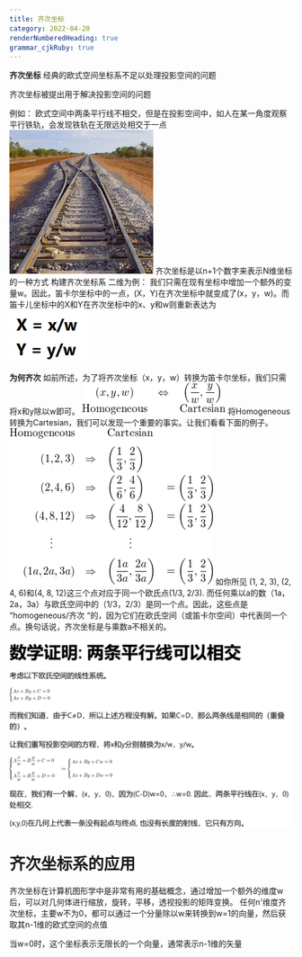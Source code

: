 ```yaml
---
title: 齐次坐标
category: 2022-04-20
renderNumberedHeading: true
grammar_cjkRuby: true
---
```



**齐次坐标**
经典的欧式空间坐标系不足以处理投影空间的问题

齐次坐标被提出用于解决投影空间的问题

例如：
欧式空间中两条平行线不相交，但是在投影空间中，如人在某一角度观察平行铁轨，会发现铁轨在无限远处相交于一点
![enter description here](./images/1650455911070.png)
齐次坐标是以n+1个数字来表示N维坐标的一种方式
构建齐次坐标系
二维为例：
我们只需在现有坐标中增加一个额外的变量w。因此，笛卡尔坐标中的一点，(X，Y)在齐次坐标中就变成了(x，y，w)。而笛卡儿坐标中的X和Y在齐次坐标中的x、y和w则重新表达为
![enter description here](./images/1650456005177.png)

**为何齐次**
如前所述，为了将齐次坐标（x，y，w）转换为笛卡尔坐标，我们只需将x和y除以w即可。
![enter description here](./images/1650456261347.png)
将Homogeneous转换为Cartesian，我们可以发现一个重要的事实。让我们看看下面的例子。
![enter description here](./images/1650456329244.png)
如你所见 (1, 2, 3), (2, 4, 6)和(4, 8, 12)这三个点对应于同一个欧氏点(1/3, 2/3). 而任何乘以a的数（1a，2a，3a）与欧氏空间中的（1/3，2/3）是同一个点。因此，这些点是 “homogeneous/齐次 “的，因为它们在欧氏空间（或笛卡尔空间）中代表同一个点。换句话说，齐次坐标是与乘数a不相关的。

![enter description here](./images/1650456435292.png)

# 齐次坐标系的应用
齐次坐标在计算机图形学中是非常有用的基础概念，通过增加一个额外的维度w后，可以对几何体进行缩放，旋转，平移，透视投影的矩阵变换。
任何n'维度齐次坐标，主要w不为0，都可以通过一个分量除以w来转换到w=1的向量，然后获取其n-1维的欧式空间的点值

当w=0时，这个坐标表示无限长的一个向量，通常表示n-1维的矢量